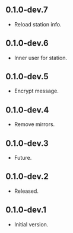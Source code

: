 ## 0.1.0-dev.7

- Reload station info.

## 0.1.0-dev.6

- Inner user for station.

## 0.1.0-dev.5

- Encrypt message.

## 0.1.0-dev.4

- Remove mirrors.

## 0.1.0-dev.3

- Future.

## 0.1.0-dev.2

- Released.

## 0.1.0-dev.1

- Initial version.
